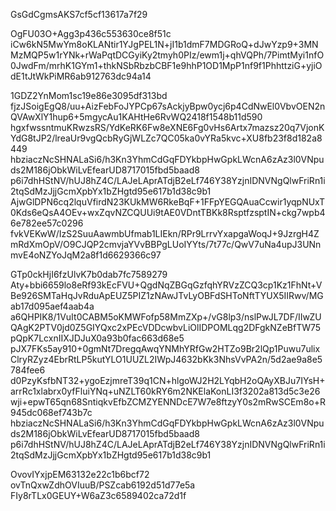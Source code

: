 GsGdCgmsAKS7cf5cf13617a7f29

OgFU03O+Agg3p436c553630ce8f51c
iCw6kN5MwYm8oKLANtir1YJgPEL1N+jI1b1dmF7MDGRoQ+dJwYzp9+3MNMzMQP5w1rYNk+rWaPqtDCGyiKy2tmyh0PIz/ewm1j+qhVQPh/7PimtMyi1nfO0JwdFm/mrhK1GYm1+thkNSbRbzbCBF1e9hhP1OD1MpP1nf9f1PhhttziG+yjiOdE1tJtWkPiMR6ab912763dc94a14

1GDZ2YnMom1sc19e86e3095df313bd
fjzJSoigEgQ8/uu+AizFebFoJYPCp67sAckjyBpw0ycj6p4CdNwEl0VbvOEN2nQVAwXlY1hup6+5mgycAu1KAHtHe6RvWQ2418f1548b11d590
hgxfwssntmuKRwzsRS/YdKeRK6Fw8eXNE6Fg0vHs6Artx7mazsz20q7VjonKYdG8tJP2/lreaUr9vgQcbRyGjWLZc7QC05ka0vYRa5kvc+XU8fb23f8d182a8449
hbziaczNcSHNALaSi6/h3Kn3YhmCdGqFDYkbpHwGpkLWcnA6zAz3l0VNpuds2M186jObkWiLvEfearUD8717015fbd5baad8
p6i7dhHStNV/hUJ8hZ4C/LAJeLAprATdjB2eLf746Y38YzjnIDNVNgQlwFriRn1i2tqSdMzJjjGcmXpbYx1bZHgtd95e617b1d38c9b1
AjwGlDPN6cq2lquVfirdN23KUkMW6RkeBqF+1FFpYEGQAuaCcwir1yqpNUxT0Kds6eQsA4OEv+wxZqvNZCQUUi9tAE0VDntTBKk8RsptfzsptIN+ckg7wpb46e782ee57c0296
fvkVEKwW/IzS2SuuAawmbUfmab1LIEkn/RPr9LrrvYxapgaWoqJ+9JzrgH4ZmRdXmOpV/O9CJQP2cmvjaYVvBBPgLUoIYYts/7t77c/QwV7uNa4upJ3UNnmvE4oNZYoJqM2a8f1d6629366c97

GTp0ckHjI6fzUlvK7b0dab7fc7589279
Aty+bbi6659lo8eRf93kEcFVU+QgdNqZBGqGzfqhYRVzZCQ3cp1Kz1FhNt+VBe926SMTaHqJvRduApEUZ5PIZ1zNAwJTvLyOBFdSHToNftTYUX5IIRwv/MGab17d095aef4aab4a
a6QHPIK8/1VuIt0CABM5oKMWFofp58MmZXp+/vG8lp3/nslPwJL7DF/IIwZUQAgK2PTV0jd0Z5GIYQxc2xPEcVDDcwbvLiOlIDPOMLqg2DFgkNZeBfTW75pQpK7LcxnIIXJDJuX0a93b0fac663d68e5
pJX7FKs5ay910+0gmNt7DregqAwqYNMhYRfGw2HTZo9Br2lQp1Puwu7ulixClryRZyz4EbrRtLP5kutYLO1UUZL2IWpJ4632bKk3NhsVvPA2n/5d2ae9a8e5784fee6
d0PzyKsfbNT32+ygoEzjmreT39q1CN+hlgoWJ2H2LYqbH2oQAyXBJu7IYsH+arrRc1xlabrx0yfFluiYNq+uNZLT60kRY6m2NKElaKonLI3f3202a813d5c3e26
wji+epwT65qn68SntiqkvEfbZCMZYENNDcE7W7e8ftzyY0s2mRwSCEm8o+R945dc068ef743b7c
hbziaczNcSHNALaSi6/h3Kn3YhmCdGqFDYkbpHwGpkLWcnA6zAz3l0VNpuds2M186jObkWiLvEfearUD8717015fbd5baad8
p6i7dhHStNV/hUJ8hZ4C/LAJeLAprATdjB2eLf746Y38YzjnIDNVNgQlwFriRn1i2tqSdMzJjjGcmXpbYx1bZHgtd95e617b1d38c9b1

OvovIYxjpEM63132e22c1b6bcf72
ovTnQxwZdhOVIuuB/PSZcab6192d51d77e5a
FIy8rTLx0GEUY+W6aZ3c6589402ca72d1f

